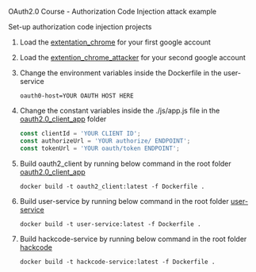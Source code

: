 OAuth2.0 Course - Authorization Code Injection attack example

Set-up authorization code injection projects

1. Load the [extentation_chrome](..%2Fextentation_chrome) for your first google account

2. Load the [extention_chrome_attacker](..%2Fextention_chrome_attacker) for your second google account

3. Change the environment variables inside the Dockerfile in the  user-service
   ```properties
   oauth0-host=YOUR OAUTH HOST HERE
   ```

4. Change the constant variables inside the ./js/app.js file in the [oauth2.0_client_app](..%2Foauth2.0_client_app) folder
   ```javascript
   const clientId = 'YOUR CLIENT ID';
   const authorizeUrl = 'YOUR authorize/ ENDPOINT';
   const tokenUrl = 'YOUR oauth/token ENDPOINT';
   ```

5. Build oauth2_client by running below command in the root folder [oauth2.0_client_app](..%2Foauth2.0_client_app)
   ```shell
   docker build -t oauth2_client:latest -f Dockerfile .
   ```

6. Build user-service by running below command in the root folder [user-service](..%2Fuser-service)
   ```shell
   docker build -t user-service:latest -f Dockerfile .
   ```

7. Build hackcode-service by running below command in the root folder [hackcode](..%2Fhackcode)
   ```shell
   docker build -t hackcode-service:latest -f Dockerfile .
   ```
